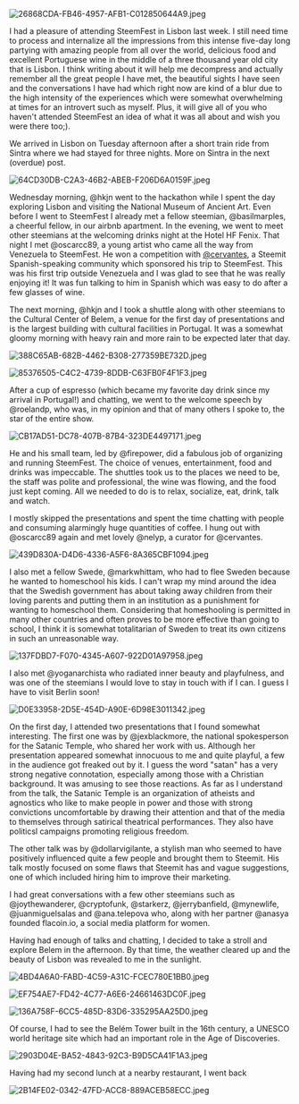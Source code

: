 ![26868CDA-FB46-4957-AFB1-C012850644A9.jpeg](https://steemitimages.com/DQmaKM3hm8g5MgSfZGBeFaaMnnVFUdZqzGfj6VuLwJpDLf4/26868CDA-FB46-4957-AFB1-C012850644A9.jpeg)

I had a pleasure of attending SteemFest in Lisbon last week. I still need time to process and internalize all the impressions from this intense five-day long partying with amazing people from all over the world, delicious food and excellent Portuguese wine in the middle of a three thousand year old city that is Lisbon. I think writing about it will help me decompress and actually remember all the great people I have met, the beautiful sights I have seen and the conversations I have had which right now are kind of a blur due to the high intensity of the experiences which were somewhat overwhelming at times for an introvert such as myself. Plus, it will give all of you who haven't attended SteemFest an idea of what it was all about and wish you were there too;).

We arrived in Lisbon on Tuesday afternoon after a short train ride from Sintra where we had stayed for three nights. More on Sintra in the next (overdue) post.

![64CD30DB-C2A3-46B2-ABEB-F206D6A0159F.jpeg](https://steemitimages.com/DQmf7FhwPU7QCHA65PkmxWATxWFduacjuUJ85zoEsDH2Wu1/64CD30DB-C2A3-46B2-ABEB-F206D6A0159F.jpeg)

Wednesday morning, @hkjn went to the hackathon while I spent the day exploring Lisbon and visiting the National Museum of Ancient Art. Even before I went to SteemFest I already met a fellow steemian, @basilmarples, a cheerful fellow, in our airbnb apartment. In the evening, we went to meet other steemians at the welcoming drinks night at the Hotel HF Fenix. That night I met @oscarcc89, a young artist who came all the way from Venezuela to SteemFest. He won a competition with [@cervantes](https://steemit.com/@cervantes), a Steemit Spanish-speaking community which sponsored his trip to SteemFest. This was his first trip outside Venezuela and I was glad to see that he was really enjoying it! It was fun talking to him in Spanish which was easy to do after a few glasses of wine.

The next morning, @hkjn and I took a shuttle along with other steemians to the Cultural Center of Belem, a venue for the first day of presentations and is the largest building with cultural facilities in Portugal. It was a somewhat gloomy morning with heavy rain and more rain to be expected later that day.

![388C65AB-682B-4462-B308-277359BE732D.jpeg](https://steemitimages.com/DQmTYtDVnrh51NgubvAFdQVsALimTpvKMyjoHXqXugG5Fkh/388C65AB-682B-4462-B308-277359BE732D.jpeg)

![85376505-C4C2-4739-8DDB-C63FB0F4F1F3.jpeg](https://steemitimages.com/DQmb8axnKZ8vQSExEPbkuzHwJ81PcCfmCEhPvGrnrjD6Udq/85376505-C4C2-4739-8DDB-C63FB0F4F1F3.jpeg)

After a cup of espresso (which became my favorite day drink since my arrival in Portugal!) and chatting, we went to the welcome speech by @roelandp, who was, in my opinion and that of many others I spoke to, the star of the entire show. 

![CB17AD51-DC78-407B-87B4-323DE4497171.jpeg](https://steemitimages.com/DQmP4NGNXB8zynXtWZY7koJTDMngEpG8Fi9WPQ5GLWKWyWf/CB17AD51-DC78-407B-87B4-323DE4497171.jpeg)

He and his small team, led by @firepower, did a fabulous job of organizing and running SteemFest. The choice of venues, entertainment, food and drinks was impeccable. The shuttles took us to the places we need to be, the staff was polite and professional, the wine was flowing, and the food just kept coming. All we needed to do is to relax, socialize, eat, drink, talk and watch. 

I mostly skipped the presentations and spent the time chatting with people and consuming alarmingly huge quantities of coffee. I hung out with @oscarcc89 again and met lovely @nelyp, a curator for @cervantes. 

![439D830A-D4D6-4336-A5F6-8A365CBF1094.jpeg](https://steemitimages.com/DQmY6yNEjsEsbpgy5UfTeSStthmpXoFnAjehHqoTp984jVD/439D830A-D4D6-4336-A5F6-8A365CBF1094.jpeg)

I also met a fellow Swede, @markwhittam, who had to flee Sweden because he wanted to homeschool his kids. I can't wrap my mind around the idea that the Swedish government has about taking away children from their loving parents and putting them in an institution as a punishment for wanting to homeschool them. Considering that homeshooling is permitted in many other countries and often proves to be more effective than going to school, I think it is somewhat totalitarian of Sweden to treat its own citizens in such an unreasonable way. 

![137FDBD7-F070-4345-A607-922D01A97958.jpeg](https://steemitimages.com/DQmcqc3D4c9BzhDKVvhyHoxmDDTUQzKW5ooHNfaSYPYNkyd/137FDBD7-F070-4345-A607-922D01A97958.jpeg)

I also met @yoganarchista who radiated inner beauty and playfulness, and was one of the steemians I would love to stay in touch with if I can. I guess I have to visit Berlin soon! 

![D0E33958-2D5E-454D-A90E-6D98E3011342.jpeg](https://steemitimages.com/DQmTfATCU1ZvTx7ZG6r1dy3PuDHUDxQLUiqzjvee43vAcU7/D0E33958-2D5E-454D-A90E-6D98E3011342.jpeg)

On the first day, I attended two presentations that I found somewhat interesting. The first one was by @jexblackmore, the national spokesperson for the Satanic Temple, who shared her work with us. Although her presentation appeared somewhat innocuous to me and quite playful, a few in the audience got freaked out by it. I guess the word "satan" has a very strong negative connotation, especially among those with a Christian background. It was amusing to see those reactions. As far as I understand from the talk, the Satanic Temple is an organization of atheists and agnostics who like to make people in power and those with strong convictions uncomfortable by drawing their attention and that of the media to themselves through satirical theatrical performances. They also have politicsl campaigns promoting religious freedom.

The other talk was by @dollarvigilante, a stylish man who seemed to have positively influenced quite a few people and brought them to Steemit. His talk mostly focused on some flaws that Steemit has and vague suggestions, one of which included hiring him to improve their marketing.

I had great conversations with a few other steemians such as @joythewanderer, @cryptofunk, @starkerz, @jerrybanfield, @mynewlife, @juanmiguelsalas and @ana.telepova who, along with her partner @anasya founded flacoin.io, a social media platform for women.

Having had enough of talks and chatting, I decided to take a stroll and explore Belem in the afternoon. By that time, the weather cleared up and the beauty of Lisbon was revealed to me in the sunlight. 

![4BD4A6A0-FABD-4C59-A31C-FCEC780E1BB0.jpeg](https://steemitimages.com/DQmb9xYaFvrE6BirdD6Czv6AaX91xcRw8ng66mk8Yp5onjw/4BD4A6A0-FABD-4C59-A31C-FCEC780E1BB0.jpeg)

![EF754AE7-FD42-4C77-A6E6-24661463DC0F.jpeg](https://steemitimages.com/DQmQ58UQK8tzVB6roYNXJH6SKRDKSquBB7FDfJfnkWHhtHz/EF754AE7-FD42-4C77-A6E6-24661463DC0F.jpeg)

![136A758F-6CC5-485D-83D6-335295AA25D0.jpeg](https://steemitimages.com/DQmSMPceYDzU4a9qi7S1bP91mRkQNLJdaPzPDwq4o6zHxx1/136A758F-6CC5-485D-83D6-335295AA25D0.jpeg)

Of course, I had to see the Belém Tower built in the 16th century, a UNESCO world heritage site which had an important role in the Age of Discoveries. 

![2903D04E-BA52-4843-92C3-B9D5CA41F1A3.jpeg](https://steemitimages.com/DQmTNoiLisiLPE4faCnz9Uk9HUGywiZUMGvRfyjetomDSGh/2903D04E-BA52-4843-92C3-B9D5CA41F1A3.jpeg)

Having had my second lunch at a nearby restaurant, I went back 

![2B14FE02-0342-47FD-ACC8-889ACEB58ECC.jpeg](https://steemitimages.com/DQmezfhJbJ8MpXtY4xXeuGFhu2i4Nx8Zh3VZDbMxA9pM9Yg/2B14FE02-0342-47FD-ACC8-889ACEB58ECC.jpeg)

